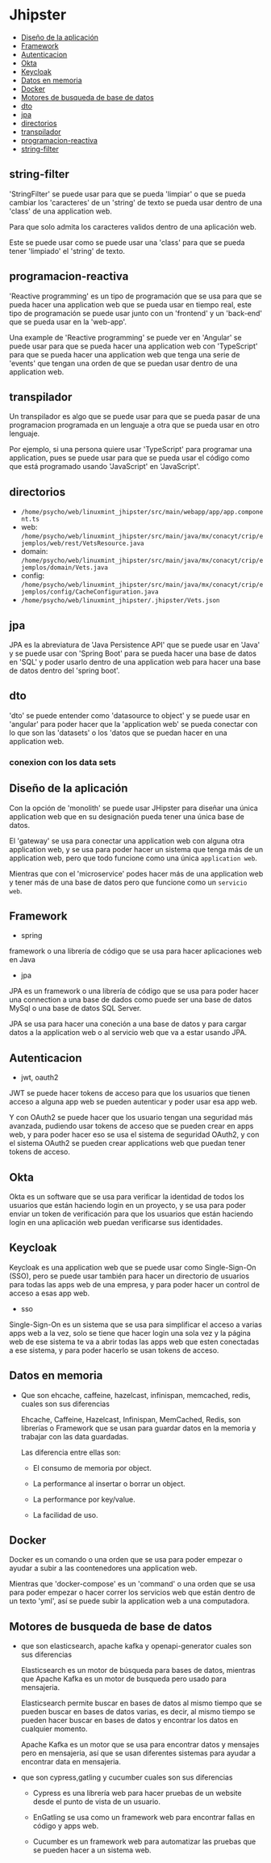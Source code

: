 # Jhipster

- [Diseño de la aplicación](#diseño-de-la-aplicación)
- [Framework](#framework)
- [Autenticacion](#autenticacion)
- [Okta](#okta)
- [Keycloak](#keycloak)
- [Datos en memoria](#datos-en-memoria)
- [Docker](#docker)
- [Motores de busqueda de base de datos](#motores-de-busqueda-de-base-de-datos)
- [dto](#dto)
- [jpa](#jpa)
- [directorios](#directorios)
- [transpilador](#transpilador)
- [programacion-reactiva](#programacion-reactiva)
- [string-filter](#string-filter)

## string-filter
'StringFilter' se puede usar para que se pueda 'limpiar' o que se pueda cambiar
los 'caracteres' de un 'string' de texto se pueda usar dentro de una 'class' de
una application web.

Para que solo admita los caracteres validos dentro de una aplicación web.

Este se puede usar como se puede usar una 'class' para que se pueda tener
'limpiado' el 'string' de texto.

## programacion-reactiva

'Reactive programming' es un tipo de programación que se usa para que se pueda
hacer una application web que se pueda usar en tiempo real, este tipo de
programación se puede usar junto con un 'frontend' y un 'back-end' que se pueda
usar en la 'web-app'.

Una example de 'Reactive programming' se puede ver en 'Angular' se puede usar
para que se pueda hacer una application web con 'TypeScript' para que se pueda
hacer una application web que tenga una serie de 'events' que tengan una orden
de que se puedan usar dentro de una application web.

## transpilador
Un transpilador es algo que se puede usar para que se pueda pasar de una
programacion programada en un lenguaje a otra que se pueda usar en otro
lenguaje.

Por ejemplo, si una persona quiere usar 'TypeScript' para programar una
application, pues se puede usar para que se pueda usar el código como que está
programado usando 'JavaScript' en 'JavaScript'.

## directorios
- `/home/psycho/web/linuxmint_jhipster/src/main/webapp/app/app.component.ts`
- web:
  `/home/psycho/web/linuxmint_jhipster/src/main/java/mx/conacyt/crip/ejemplos/web/rest/VetsResource.java`
- domain:
  `/home/psycho/web/linuxmint_jhipster/src/main/java/mx/conacyt/crip/ejemplos/domain/Vets.java`
- config:
  `/home/psycho/web/linuxmint_jhipster/src/main/java/mx/conacyt/crip/ejemplos/config/CacheConfiguration.java`
- `/home/psycho/web/linuxmint_jhipster/.jhipster/Vets.json`

## jpa
JPA es la abreviatura de 'Java Persistence API' que se puede usar en 'Java' y se
puede usar con 'Spring Boot' para se pueda hacer una base de datos en 'SQL' y
poder usarlo dentro de una application web para hacer una base de datos dentro
del 'spring boot'.

## dto
'dto' se puede entender como 'datasource to object' y se puede usar en 'angular'
para poder hacer que la 'application web' se pueda conectar con lo que son las
'datasets' o los 'datos que se puedan hacer en una application web.

### conexion con los data sets


## Diseño de la aplicación

Con la opción de 'monolith' se puede usar JHipster para diseñar una única
application web que en su designación pueda tener una única base de datos.

El 'gateway' se usa para conectar una application web con alguna otra
application web, y se usa para poder hacer un sistema que tenga más de un
application web, pero que todo funcione como una única `application web`.

Mientras que con el 'microservice' podes hacer más de una application web y
tener más de una base de datos pero que funcione como un `servicio web`.


## Framework

- spring

framework o una librería de código que se usa para hacer aplicaciones web en
Java

- jpa 

JPA es un framework o una librería de código que se usa para poder hacer una
connection a una base de dados como puede ser una base de datos MySql o una base
de datos SQL Server.

JPA se usa para hacer una coneción a una base de datos y para cargar datos a la
application web o al servicio web que va a estar usando JPA.

## Autenticacion

- jwt, oauth2

JWT se puede hacer tokens de acceso para que los usuarios que tienen acceso a
alguna app web se pueden autenticar y poder usar esa app web.

Y con OAuth2 se puede hacer que los usuario tengan una seguridad más avanzada,
pudiendo usar tokens de acceso que se pueden crear en apps web, y para poder
hacer eso se usa el sistema de seguridad OAuth2, y con el sistema OAuth2 se
pueden crear applications web que puedan tener tokens de acceso.


## Okta

Okta es un software que se usa para verificar la identidad de todos los usuarios
que están haciendo login en un proyecto, y se usa para poder enviar un token de
verificación para que los usuarios que están haciendo login en una aplicación
web puedan verificarse sus identidades.

## Keycloak

Keycloak es una application web que se puede usar como Single-Sign-On (SSO),
pero se puede usar también para hacer un directorio de usuarios para todas las
apps web de una empresa, y para poder hacer un control de acceso a esas app web.

- sso

Single-Sign-On es un sistema que se usa para simplificar el acceso a varias apps
web a la vez, solo se tiene que hacer login una sola vez y la página web de ese
sistema te va a abrir todas las apps web que esten conectadas a ese sistema, y
para poder hacerlo se usan tokens de acceso.


## Datos en memoria

- Que son ehcache, caffeine, hazelcast, infinispan, memcached, redis, cuales son
sus diferencias

    Ehcache, Caffeine, Hazelcast, Infinispan, MemCached, Redis, son librerías o
    Framework que se usan para guardar datos en la memoria y trabajar con las
    data guardadas.

    Las diferencia entre ellas son:

    - El consumo de memoria por object.

    - La performance al insertar o borrar un object.

    - La performance por key/value.

    - La facilidad de uso.

## Docker
Docker es un comando o una orden que se usa para poder empezar o ayudar a subir
a las coontenedores una application web.

Mientras que 'docker-compose' es un 'command' o una orden que se usa para poder
empezar o hacer correr los servicios web que están dentro de un texto 'yml', así
se puede subir la application web a una computadora.

## Motores de busqueda de base de datos    

- que son elasticsearch, apache kafka y openapi-generator cuales son sus
  diferencias

    Elasticsearch es un motor de búsqueda para bases de datos, mientras que
    Apache Kafka es un motor de busqueda pero usado para mensajeria.

    Elasticsearch permite buscar en bases de datos al mismo tiempo que se pueden
    buscar en bases de datos varias, es decir, al mismo tiempo se pueden hacer
    buscar en bases de datos y encontrar los datos en cualquier momento.

    Apache Kafka es un motor que se usa para encontrar datos y mensajes pero en
    mensajeria, así que se usan diferentes sistemas para ayudar a encontrar data
    en mensajeria.

- que son cypress,gatling y cucumber cuales son sus diferencias

    - Cypress es una librería web para hacer pruebas de un website desde el
      punto de vista de un usuario.

    - EnGatling se usa como un framework web para encontrar fallas en código y
      apps web.

    - Cucumber es un framework web para automatizar las pruebas que se pueden
      hacer a un sistema web.